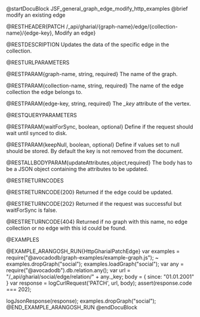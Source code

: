 
@startDocuBlock JSF_general_graph_edge_modify_http_examples
@brief modify an existing edge

@RESTHEADER{PATCH /_api/gharial/{graph-name}/edge/{collection-name}/{edge-key}, Modify an edge}

@RESTDESCRIPTION
Updates the data of the specific edge in the collection.

@RESTURLPARAMETERS

@RESTPARAM{graph-name, string, required}
The name of the graph.

@RESTPARAM{collection-name, string, required}
The name of the edge collection the edge belongs to.

@RESTPARAM{edge-key, string, required}
The *_key* attribute of the vertex.

@RESTQUERYPARAMETERS

@RESTPARAM{waitForSync, boolean, optional}
Define if the request should wait until synced to disk.

@RESTPARAM{keepNull, boolean, optional}
Define if values set to null should be stored. By default the key is not removed from the document.

@RESTALLBODYPARAM{updateAttributes,object,required}
The body has to be a JSON object containing the attributes to be updated.

@RESTRETURNCODES

@RESTRETURNCODE{200}
Returned if the edge could be updated.

@RESTRETURNCODE{202}
Returned if the request was successful but waitForSync is false.

@RESTRETURNCODE{404}
Returned if no graph with this name, no edge collection or no edge with this id could be found.

@EXAMPLES

@EXAMPLE_ARANGOSH_RUN{HttpGharialPatchEdge}
  var examples = require("@avocadodb/graph-examples/example-graph.js");
~ examples.dropGraph("social");
  examples.loadGraph("social");
  var any = require("@avocadodb").db.relation.any();
  var url = "/_api/gharial/social/edge/relation/" + any._key;
  body = {
    since: "01.01.2001"
  }
  var response = logCurlRequest('PATCH', url, body);
  assert(response.code === 202);

  logJsonResponse(response);
  examples.dropGraph("social");
@END_EXAMPLE_ARANGOSH_RUN
@endDocuBlock


